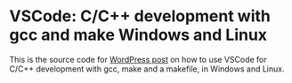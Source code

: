 # VSCode: C/C++ development with gcc and make Windows and Linux

This is the source code for [WordPress post](https://teonotebook.wordpress.com/2019/03/27/c-c-development-with-gcc-and-vscode-windows-and-linux/) on how to use VSCode for C/C++ development with gcc, make and a makefile, in Windows and Linux.
